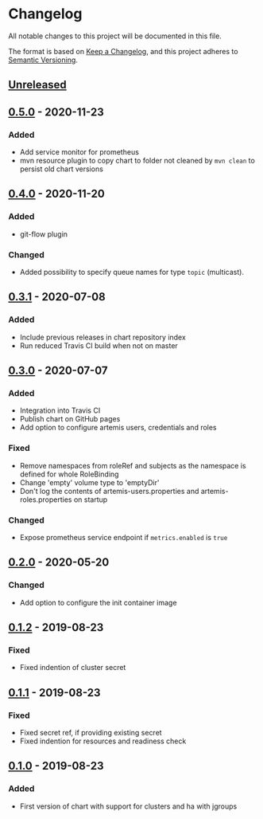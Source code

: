 # Changelog
All notable changes to this project will be documented in this file.

The format is based on [Keep a Changelog](https://keepachangelog.com/en/1.0.0/),
and this project adheres to [Semantic Versioning](https://semver.org/spec/v2.0.0.html).

## [Unreleased]

## [0.5.0] - 2020-11-23
### Added
- Add service monitor for prometheus
- mvn resource plugin to copy chart to folder not cleaned by `mvn clean` to persist old chart versions

## [0.4.0] - 2020-11-20
### Added
- git-flow plugin

### Changed
- Added possibility to specify queue names for type `topic` (multicast).

## [0.3.1] - 2020-07-08
### Added
- Include previous releases in chart repository index
- Run reduced Travis CI build when not on master

## [0.3.0] - 2020-07-07
### Added
- Integration into Travis CI
- Publish chart on GitHub pages
- Add option to configure artemis users, credentials and roles

### Fixed
- Remove namespaces from roleRef and subjects as the namespace is defined for whole RoleBinding
- Change 'empty' volume type to 'emptyDir'
- Don't log the contents of artemis-users.properties and artemis-roles.properties on startup

### Changed
- Expose prometheus service endpoint if `metrics.enabled` is `true`

## [0.2.0] - 2020-05-20
### Changed
- Add option to configure the init container image

## [0.1.2] - 2019-08-23
### Fixed
- Fixed indention of cluster secret

## [0.1.1] - 2019-08-23
### Fixed
- Fixed secret ref, if providing existing secret
- Fixed indention for resources and readiness check

## [0.1.0] - 2019-08-23
### Added
- First version of chart with support for clusters and ha with jgroups

[Unreleased]: https://github.com/deviceinsight/activemq-artemis-helm/compare/0.5.0...HEAD
[0.5.0]: https://github.com/deviceinsight/activemq-artemis-helm/compare/0.4.0...0.5.0
[0.4.0]: https://github.com/deviceinsight/activemq-artemis-helm/compare/0.3.1...0.4.0
[0.3.1]: https://github.com/deviceinsight/activemq-artemis-helm/compare/0.3.0...0.3.1
[0.3.0]: https://github.com/deviceinsight/activemq-artemis-helm/compare/0.2.0...0.3.0
[0.2.0]: https://github.com/deviceinsight/activemq-artemis-helm/compare/0.1.2...0.2.0
[0.1.2]: https://github.com/deviceinsight/activemq-artemis-helm/compare/0.1.1...0.1.2
[0.1.1]: https://github.com/deviceinsight/activemq-artemis-helm/compare/0.1.0...0.1.1
[0.1.0]: https://github.com/deviceinsight/activemq-artemis-helm/releases/tag/0.1.0
